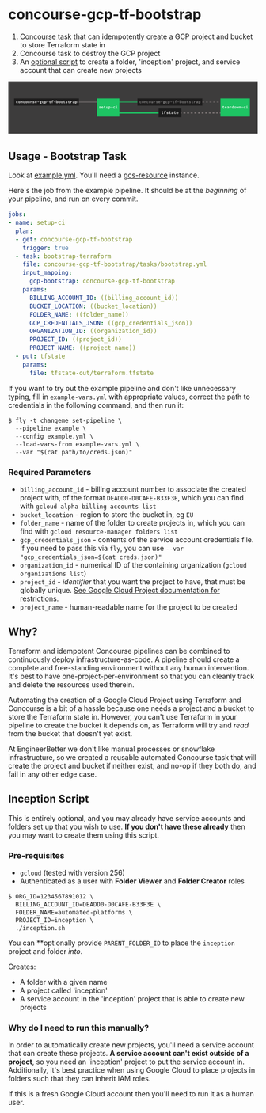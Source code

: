 # concourse-gcp-tf-bootstrap

1. [Concourse task](#usage-bootstrap-task) that can idempotently create a GCP project and bucket to store Terraform state in
1. Concourse task to destroy the GCP project
1. An [optional script](#inception-script) to create a folder, 'inception' project, and service account that can create new projects

![Image of example pipeline](pipeline.png)

## Usage - Bootstrap Task

Look at [example.yml](example.yml). You'll need a [gcs-resource](https://github.com/frodenas/gcs-resource/) instance.

Here's the job from the example pipeline. It should be at the _beginning_ of your pipeline, and run on every commit.

```yaml
jobs:
- name: setup-ci
  plan:
  - get: concourse-gcp-tf-bootstrap
    trigger: true
  - task: bootstrap-terraform
    file: concourse-gcp-tf-bootstrap/tasks/bootstrap.yml
    input_mapping:
      gcp-bootstrap: concourse-gcp-tf-bootstrap
    params:
      BILLING_ACCOUNT_ID: ((billing_account_id))
      BUCKET_LOCATION: ((bucket_location))
      FOLDER_NAME: ((folder_name))
      GCP_CREDENTIALS_JSON: ((gcp_credentials_json))
      ORGANIZATION_ID: ((organization_id))
      PROJECT_ID: ((project_id))
      PROJECT_NAME: ((project_name))
  - put: tfstate
    params:
      file: tfstate-out/terraform.tfstate
```

If you want to try out the example pipeline and don't like unnecessary typing, fill in `example-vars.yml` with appropriate values, correct the path to credentials in the following command, and then run it:

```terminal
$ fly -t changeme set-pipeline \
  --pipeline example \
  --config example.yml \
  --load-vars-from example-vars.yml \
  --var "$(cat path/to/creds.json)"
```

### Required Parameters

* `billing_account_id` - billing account number to associate the created project with, of the format `DEADD0-D0CAFE-B33F3E`, which you can find with `gcloud alpha billing accounts list`
* `bucket_location` - region to store the bucket in, eg `EU`
* `folder_name` - name of the folder to create projects in, which you can find with `gcloud resource-manager folders list`
* `gcp_credentials_json` - contents of the service account credentials file. If you need to pass this via `fly`, you can use `--var "gcp_credentials_json=$(cat creds.json)"`
* `organization_id` - numerical ID of the containing organization (`gcloud organizations list`)
* `project_id` - _identifier_ that you want the project to have, that must be globally unique. [See Google Cloud Project documentation for restrictions](https://cloud.google.com/resource-manager/docs/creating-managing-projects#identifying_projects).
* `project_name` - human-readable name for the project to be created

## Why?

Terraform and idempotent Concourse pipelines can be combined to continuously deploy infrastructure-as-code. A pipeline should create a complete and free-standing environment without any human intervention. It's best to have one-project-per-environment so that you can cleanly track and delete the resources used therein.

Automating the creation of a Google Cloud Project using Terraform and Concourse is a bit of a hassle because one needs a project and a bucket to store the Terraform state in. However, you can't use Terraform in your pipeline to create the bucket it depends on, as Terraform will try and _read_ from the bucket that doesn't yet exist.

At EngineerBetter we don't like manual processes or snowflake infrastructure, so we created a reusable automated Concourse task that will create the project and bucket if neither exist, and no-op if they both do, and fail in any other edge case.

## Inception Script

This is entirely optional, and you may already have service accounts and folders set up that you wish to use. **If you don't have these already** then you may want to create them using this script.

### Pre-requisites

* `gcloud` (tested with version 256)
* Authenticated as a user with **Folder Viewer** and **Folder Creator** roles

```terminal
$ ORG_ID=1234567891012 \
  BILLING_ACCOUNT_ID=DEADD0-D0CAFE-B33F3E \
  FOLDER_NAME=automated-platforms \
  PROJECT_ID=inception \
  ./inception.sh
```

You can **optionally provide `PARENT_FOLDER_ID` to place the `inception` project and folder _into_.

Creates:

* A folder with a given name
* A project called 'inception'
* A service account in the 'inception' project that is able to create new projects

### Why do I need to run this manually?

In order to automatically create new projects, you'll need a service account that can create these projects. **A service account can't exist outside of a project**, so you need an 'inception' project to put the service account in. Additionally, it's best practice when using Google Cloud to place projects in folders such that they can inherit IAM roles.

If this is a fresh Google Cloud account then you'll need to run it as a human user.
